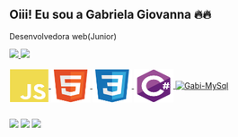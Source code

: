 ## Oiii! Eu sou a Gabriela Giovanna 🔥🔥
Desenvolvedora web(Junior)
 <div>
  <a href="https://github.com/GabiGiovanna">
  <img height="180em" src="https://github-readme-stats.vercel.app/api?username=GabiGiovanna&show_icons=true&theme=dracula&include_all_commits=true&count_private=true"/>
  <img height="180em" src="https://github-readme-stats.vercel.app/api/top-langs/?username=GabiGiovanna&layout=compact&langs_count=16&theme=dracula"/>
</div>
  
<div style="display: inline_block"><br>
  <img align="center" alt="Gabi-Js" height="60" width="70" src="https://raw.githubusercontent.com/devicons/devicon/master/icons/javascript/javascript-plain.svg">
  <img align="center" alt="Gabi-HTML" height="60" width="70" src="https://raw.githubusercontent.com/devicons/devicon/master/icons/html5/html5-original.svg">
  <img align="center" alt="Gabi-CSS" height="60" width="70" src="https://raw.githubusercontent.com/devicons/devicon/master/icons/css3/css3-original.svg">
  <img align="center" alt="Gabi-Csharp" height="60" width="70" src="https://raw.githubusercontent.com/devicons/devicon/master/icons/csharp/csharp-original.svg">
  <img align="center" alt="Gabi-MySql" height="80" width="90" src="https://cdn.jsdelivr.net/gh/devicons/devicon/icons/mysql/mysql-original-wordmark.svg">
          
  
            
           
</div>
  
  ##
 
<div> 
 
  <a href="https://instagram.com/eugabigio" target="_blank"><img src="https://img.shields.io/badge/-Instagram-%23E4405F?style=for-the-badge&logo=instagram&logoColor=white" target="_blank"></a>
  <a href = "mailto:gabrielagiovanna3007@gmail.com"><img src="https://img.shields.io/badge/-Gmail-%23333?style=for-the-badge&logo=gmail&logoColor=white" target="_blank"></a>
  <a href="https://www.linkedin.com/in/gabriela-giovanna-6079831b0" target="_blank"><img src="https://img.shields.io/badge/-LinkedIn-%230077B5?style=for-the-badge&logo=linkedin&logoColor=white" target="_blank"></a> 
 

 
</div>
